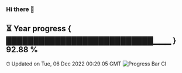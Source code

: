 ### Hi there 👋
⏳ Year progress { ███████████████████████████▁▁▁ } 92.88 %
---
⏰ Updated on Tue, 06 Dec 2022 00:29:05 GMT
![Progress Bar CI](https://github.com/Moyi321/Moyi321/workflows/Progress%20Bar%20CI/badge.svg)
